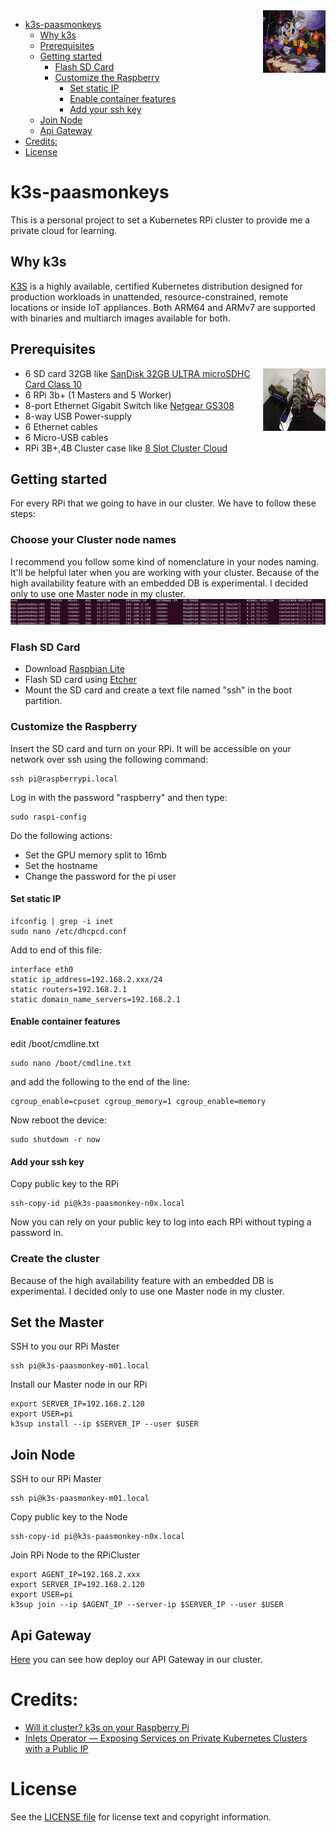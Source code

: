 <img align="right" width="100" height="100" src="images/paasmonkeys.png">

- [k3s-paasmonkeys](#k3s-paasmonkeys)
  * [Why k3s](#why-k3s)
  * [Prerequisites](#prerequisites)
  * [Getting started](#getting-started)
    + [Flash SD Card](#flash-sd-card)
    + [Customize the Raspberry](#customize-the-raspberry)
      - [Set static IP](#set-static-ip)
      - [Enable container features](#enable-container-features)
      - [Add your ssh key](#add-your-ssh-key)
  * [Join Node](#join-node)
  * [Api Gateway](#api-gateway)
- [Credits:](#credits-)
- [License](#license)

# k3s-paasmonkeys
This is a personal project to set a Kubernetes RPi cluster to provide me a private cloud for learning.

## Why k3s
[K3S](https://k3s.io/) is a highly available, certified Kubernetes distribution designed for production workloads in unattended, resource-constrained, remote locations or inside IoT appliances. Both ARM64 and ARMv7 are supported with binaries and multiarch images available for both.

## Prerequisites
<img align="right" width="100" height="100" src="images/cluster-draft.jpg">

* 6 SD card 32GB like [SanDisk 32GB ULTRA microSDHC Card Class 10](https://www.amazon.com/gp/product/B007JTKLEK/ref=as_li_tl?ie=UTF8&camp=1789&creative=9325&creativeASIN=B007JTKLEK&linkCode=as2&tag=alexellisuk-20&linkId=72069d86b6c70e1dc49c2f0ce35f08ef)
* 6 RPi 3b+ (1 Masters and 5 Worker)
* 8-port Ethernet Gigabit Switch like [Netgear GS308](https://www.amazon.de/dp/B07PTTX7MX?aaxitk=SnYYIyTPS3nEg.V.FMD-ig&pd_rd_i=B07PTMXBDK&pf_rd_p=5e2a70c8-77de-4865-9918-07306318c381&hsa_cr_id=8283596160702&sb-ci-n=asinImage&sb-ci-v=https%3A%2F%2Fimages-na.ssl-images-amazon.com%2Fimages%2FI%2F41f7FBBmqpL.jpg&sb-ci-a=B07PTMXBDK&th=1)
* 8-way USB Power-supply
* 6 Ethernet cables
* 6 Micro-USB cables
* RPi 3B+,4B Cluster case like [8 Slot Cluster Cloud](https://www.ebay.de/itm/8-Slot-Cluster-Cloud-For-Raspberry-Pi-4B-3B-and-other-single-board-computers/123315692330?hash=item1cb630232a:m:mgb2CCUuG3V2u1RKG3BDyGg&var=423715705189)

## Getting started
For every RPi that we going to have in our cluster. We have to follow these steps:

### Choose your Cluster node names
I recommend you follow some kind of nomenclature in your nodes naming. It'll be helpful later when you are working with your cluster.
Because of the high availability feature with an embedded DB is experimental. I decided only to use one Master node in my cluster.
![PAASMONKEYS](images/cluster.png)

### Flash SD Card
* Download [Raspbian Lite](https://www.raspberrypi.org/downloads/raspbian/)
* Flash SD card using [Etcher](https://www.balena.io/etcher/)
* Mount the SD card and create a text file named "ssh" in the boot partition.

### Customize the Raspberry
Insert the SD card and turn on your RPi. It will be accessible on your network over ssh using the following command:
```
ssh pi@raspberrypi.local
```
Log in with the password "raspberry" and then type:
```
sudo raspi-config
```
Do the following actions:
* Set the GPU memory split to 16mb
* Set the hostname
* Change the password for the pi user

#### Set static IP
```
ifconfig | grep -i inet
sudo nano /etc/dhcpcd.conf
```
Add to end of this file:
```
interface eth0
static ip_address=192.168.2.xxx/24
static routers=192.168.2.1
static domain_name_servers=192.168.2.1
```
#### Enable container features
edit /boot/cmdline.txt 
```
sudo nano /boot/cmdline.txt
```
and add the following to the end of the line:
```
cgroup_enable=cpuset cgroup_memory=1 cgroup_enable=memory
```
Now reboot the device:
```
sudo shutdown -r now
```

#### Add your ssh key
Copy public key to the RPi
```
ssh-copy-id pi@k3s-paasmonkey-n0x.local
```
Now you can rely on your public key to log into each RPi without typing a password in.

### Create the cluster
Because of the high availability feature with an embedded DB is experimental. I decided only to use one Master node in my cluster.

## Set the Master
SSH to you our RPi Master
```
ssh pi@k3s-paasmonkey-m01.local
```
Install our Master node in our RPi
```
export SERVER_IP=192.168.2.120
export USER=pi
k3sup install --ip $SERVER_IP --user $USER
```

## Join Node
SSH to our RPi Master
```
ssh pi@k3s-paasmonkey-m01.local
```
Copy public key to the Node
```
ssh-copy-id pi@k3s-paasmonkey-n0x.local
```
Join RPi Node to the RPiCluster
```
export AGENT_IP=192.168.2.xxx
export SERVER_IP=192.168.2.120
export USER=pi
k3sup join --ip $AGENT_IP --server-ip $SERVER_IP --user $USER
```

## Api Gateway
[Here](k3s/kong/README) you can see how deploy our API Gateway in our cluster.

# Credits:
* [Will it cluster? k3s on your Raspberry Pi](https://blog.alexellis.io/test-drive-k3s-on-raspberry-pi/)
* [Inlets Operator — Exposing Services on Private Kubernetes Clusters with a Public IP](https://itnext.io/inlets-operator-exposing-services-on-private-kubernetes-clusters-with-a-public-ip-e701c64693ae)

# License
See the [LICENSE file](LICENSE) for license text and copyright information.